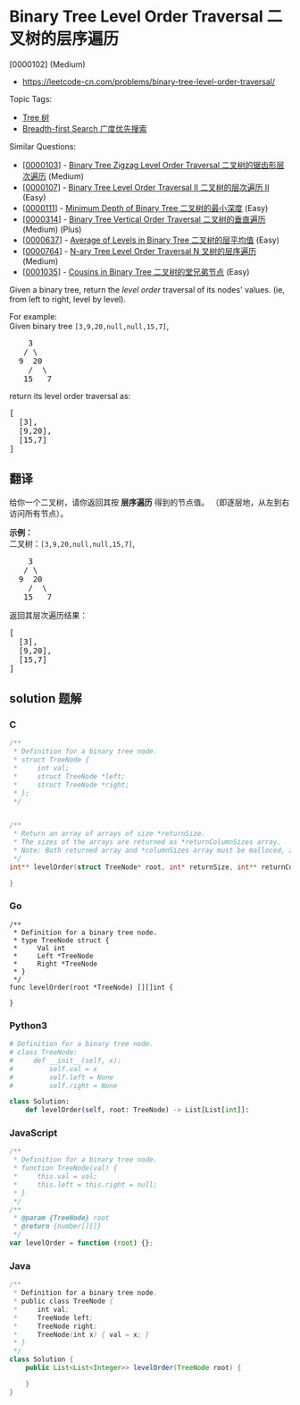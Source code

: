 # Binary Tree Level Order Traversal 二叉树的层序遍历

[0000102] (Medium)

- https://leetcode-cn.com/problems/binary-tree-level-order-traversal/

Topic Tags:

- [Tree 树](https://leetcode-cn.com/tag/tree/)
- [Breadth-first Search 广度优先搜索](https://leetcode-cn.com/tag/breadth-first-search/)

Similar Questions:

- [[0000103](https://leetcode-cn.com/problems/binary-tree-zigzag-level-order-traversal/)] - [Binary Tree Zigzag Level Order Traversal 二叉树的锯齿形层次遍历](./0000103.binary-tree-zigzag-level-order-traversal.md) (Medium)
- [[0000107](https://leetcode-cn.com/problems/binary-tree-level-order-traversal-ii/)] - [Binary Tree Level Order Traversal II 二叉树的层次遍历 II](./0000107.binary-tree-level-order-traversal-ii.md) (Easy)
- [[0000111](https://leetcode-cn.com/problems/minimum-depth-of-binary-tree/)] - [Minimum Depth of Binary Tree 二叉树的最小深度](./0000111.minimum-depth-of-binary-tree.md) (Easy)
- [[0000314](https://leetcode-cn.com/problems/binary-tree-vertical-order-traversal/)] - [Binary Tree Vertical Order Traversal 二叉树的垂直遍历](./0000314.binary-tree-vertical-order-traversal.md) (Medium) (Plus)
- [[0000637](https://leetcode-cn.com/problems/average-of-levels-in-binary-tree/)] - [Average of Levels in Binary Tree 二叉树的层平均值](./0000637.average-of-levels-in-binary-tree.md) (Easy)
- [[0000764](https://leetcode-cn.com/problems/n-ary-tree-level-order-traversal/)] - [N-ary Tree Level Order Traversal N 叉树的层序遍历](./0000764.n-ary-tree-level-order-traversal.md) (Medium)
- [[0001035](https://leetcode-cn.com/problems/cousins-in-binary-tree/)] - [Cousins in Binary Tree 二叉树的堂兄弟节点](./0001035.cousins-in-binary-tree.md) (Easy)

Given a binary tree, return the _level order_ traversal of its nodes' values. (ie, from left to right, level by level).

For example:  
Given binary tree `[3,9,20,null,null,15,7]`,

<pre>    3
   / \
  9  20
    /  \
   15   7
</pre>

return its level order traversal as:

<pre>[
  [3],
  [9,20],
  [15,7]
]
</pre>

## 翻译

给你一个二叉树，请你返回其按 **层序遍历** 得到的节点值。 （即逐层地，从左到右访问所有节点）。

**示例：**  
二叉树：`[3,9,20,null,null,15,7]`,

<pre>    3
   / \
  9  20
    /  \
   15   7
</pre>

返回其层次遍历结果：

<pre>[
  [3],
  [9,20],
  [15,7]
]
</pre>

## solution 题解

### C

```c
/**
 * Definition for a binary tree node.
 * struct TreeNode {
 *     int val;
 *     struct TreeNode *left;
 *     struct TreeNode *right;
 * };
 */


/**
 * Return an array of arrays of size *returnSize.
 * The sizes of the arrays are returned as *returnColumnSizes array.
 * Note: Both returned array and *columnSizes array must be malloced, assume caller calls free().
 */
int** levelOrder(struct TreeNode* root, int* returnSize, int** returnColumnSizes){

}


```

### Go

```golang
/**
 * Definition for a binary tree node.
 * type TreeNode struct {
 *     Val int
 *     Left *TreeNode
 *     Right *TreeNode
 * }
 */
func levelOrder(root *TreeNode) [][]int {

}
```

### Python3

```python
# Definition for a binary tree node.
# class TreeNode:
#     def __init__(self, x):
#         self.val = x
#         self.left = None
#         self.right = None

class Solution:
    def levelOrder(self, root: TreeNode) -> List[List[int]]:
```

### JavaScript

```javascript
/**
 * Definition for a binary tree node.
 * function TreeNode(val) {
 *     this.val = val;
 *     this.left = this.right = null;
 * }
 */
/**
 * @param {TreeNode} root
 * @return {number[][]}
 */
var levelOrder = function (root) {};
```

### Java

```java
/**
 * Definition for a binary tree node.
 * public class TreeNode {
 *     int val;
 *     TreeNode left;
 *     TreeNode right;
 *     TreeNode(int x) { val = x; }
 * }
 */
class Solution {
    public List<List<Integer>> levelOrder(TreeNode root) {

    }
}
```
